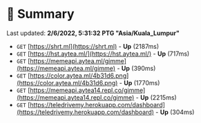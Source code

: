 # 📖 Summary
Last updated: **2/6/2022, 5:31:32 PTG "Asia/Kuala_Lumpur"**

- `GET` [https://shrt.ml](https://shrt.ml) - **Up** (2187ms)
- `GET` [https://hst.aytea.ml/](https://hst.aytea.ml/) - **Up** (717ms)
- `GET` [https://memeapi.aytea.ml/gimme](https://memeapi.aytea.ml/gimme) - **Up** (390ms)
- `GET` [https://color.aytea.ml/4b31d6.png](https://color.aytea.ml/4b31d6.png) - **Up** (1770ms)
- `GET` [https://memeapi.aytea14.repl.co/gimme](https://memeapi.aytea14.repl.co/gimme) - **Up** (2215ms)
- `GET` [https://teledrivemy.herokuapp.com/dashboard](https://teledrivemy.herokuapp.com/dashboard) - **Up** (304ms)
